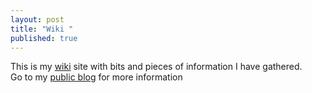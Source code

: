 ```yaml
---
layout: post
title: "Wiki "
published: true
---
```



This is my [wiki](http://terjesandstrom.github.io/wiki.html) site with bits and pieces of information I have gathered.   
Go to my  [public blog](http://hermit.no) for more information




